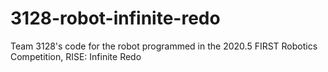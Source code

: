 # 3128-robot-infinite-redo
Team 3128's code for the robot programmed in the 2020.5 FIRST Robotics Competition, RISE: Infinite Redo
